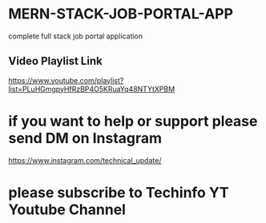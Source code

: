 # MERN-STACK-JOB-PORTAL-APP
complete full stack job portal application 

## Video Playlist Link
https://www.youtube.com/playlist?list=PLuHGmgpyHfRzBP4O5KRuaYq48NTYtXPBM

# if you want to help or support please send DM on Instagram 
https://www.instagram.com/technical_update/

# please subscribe to Techinfo YT Youtube Channel
